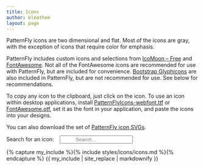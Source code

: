 ```yaml
---
title: Icons
author: bleathem
layout: page
---
```

PatternFly icons are two dimensional and flat. Most of the icons are gray, with the exception of icons that require color for emphasis.

PatternFly includes custom icons and selections from [IcoMoon &#8211; Free][1] and [FontAwesome][2]. Not all of the FontAwesome icons are recommended for use with PatternFly, but are included for convenience. [Bootstrap Glyphicons][3] are also included in PatternFly, but are not recommended for use. See below for recommendations.

To copy any icon to the clipboard, just click on the icon. To use an icon within desktop applications, install [PatternFlyIcons-webfont.ttf][4] or [FontAwesome.otf][5], set it as the font in your application, and paste the icons into your designs.

You can also download the set of [PatternFly icon SVGs][6].

Search for an icon: <span class="icon-search-container"><input type="text" id="icon-search" placeholder="Search..."/></span>

<div class="icons">
{% capture my_include %}{% include styles/icons/icons.md %}{% endcapture %}
{{ my_include | site_replace | markdownify }}
</div>

<style>
.post_content h2[id], .post_content h3[id], .post_content h4[id], .post_content h5[id], .post_content p[id] {
  margin-top: 0;
  padding-top: 0;
}

.icons table {
  /*width: auto;*/
}

.icon-search-container:before {
  font-family: "FontAwesome";
  content: "\f002";
  position: relative;
  left: 2rem;
}

#icon-search {
  padding-left: 2.5rem;
  width: 12rem;
}

.icons table td:nth-child(1) {
  width: 5rem;
}
</style>

<script>
  // $('table td:nth-child(3),th:nth-child(3)').hide();
  $('td').tooltip({container: 'body'}).attr('title', 'Copy to clipboard').tooltip('fixTitle');
  var clipboard = new Clipboard('td', {
    text: function (trigger) {
      var icon = trigger.querySelector('.pficon, .fa');
      console.log(icon)
      if (icon) {
        var content = window.getComputedStyle(icon, ':before').getPropertyValue('content')
        return content.replace(/"/g, '');
      } else {
        return trigger.innerText;
      }
    }
  });
  clipboard.on('success', function (e) {
    $(e.trigger)
      .attr('title', 'Copied!')
      .tooltip('fixTitle')
      .tooltip('show')
      .attr('title', 'Copy to clipboard')
      .tooltip('fixTitle')
    e.clearSelection()
  });
  clipboard.on('error', function (e) {
    var fallbackMsg = /Mac/i.test(navigator.userAgent) ? 'Press \u2318C to copy' : 'Press Ctrl-C to copy'
    $(e.trigger)
      .attr('title', fallbackMsg)
      .tooltip('fixTitle')
      .tooltip('show')
      .attr('title', 'Copy to clipboard')
      .tooltip('fixTitle')
  });
  $('#icon-search').on('input', function() {
    var text = this.value;
    $('.icons .table tr').each(function() {
      var child = this.children[1];
      var show = text.length === 0
        || child.nodeName === 'TH'
        || child.innerText.toLowerCase().indexOf(text.toLowerCase()) >= 0;
      if (show) {
        $(this).show(100);
      } else {
        $(this).hide(100);
      }
    })
  })
</script>


 [1]: http://icomoon.io/#icons
 [2]: http://fontawesome.io/icons/
 [3]: http://getbootstrap.com/components/#glyphicons
 [4]: https://github.com/patternfly/patternfly/raw/master-dist/dist/fonts/PatternFlyIcons-webfont.ttf
 [5]: https://github.com/patternfly/patternfly/raw/master-dist/dist/fonts/FontAwesome.otf
 [6]: https://rawgit.com/patternfly/patternfly-design/master/styles/icons/patternfly-svg-icons.zip
